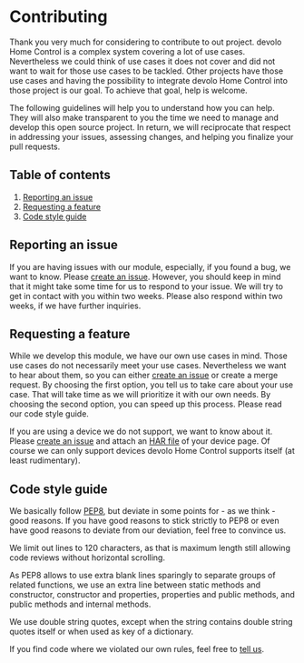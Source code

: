 # Contributing
Thank you very much for considering to contribute to out project. devolo Home Control is a complex system covering a lot of use cases. Nevertheless we could think of use cases it does not cover and did not want to wait for those use cases to be tackled. Other projects have those use cases and having the possibility to integrate devolo Home Control into those project is our goal. To achieve that goal, help is welcome.

The following guidelines will help you to understand how you can help. They will also make transparent to you the time we need to manage and develop this open source project. In return, we will reciprocate that respect in addressing your issues, assessing changes, and helping you finalize your pull requests.

## Table of contents
1. [Reporting an issue](#reporting-an-issue)
1. [Requesting a feature](#requesting-a-feature)
1. [Code style guide](#code-style-guide)

## Reporting an issue
If you are having issues with our module, especially, if you found a bug, we want to know. Please [create an issue](https://github.com/2Fake/devolo_home_control_api/issues). However, you should keep in mind that it might take some time for us to respond to your issue. We will try to get in contact with you within two weeks. Please also respond within two weeks, if we have further inquiries.

## Requesting a feature
While we develop this module, we have our own use cases in mind. Those use cases do not necessarily meet your use cases. Nevertheless we want to hear about them, so you can either [create an issue](https://github.com/2Fake/devolo_home_control_api/issues) or create a merge request. By choosing the first option, you tell us to take care about your use case. That will take time as we will prioritize it with our own needs. By choosing the second option, you can speed up this process. Please read our code style guide.

If you are using a device we do not support, we want to know about it. Please [create an issue](https://github.com/2Fake/devolo_home_control_api/issues) and attach an [HAR file](https://en.wikipedia.org/wiki/HAR_(file_format)) of your device page. Of course we can only support devices devolo Home Control supports itself (at least rudimentary).

## Code style guide
We basically follow [PEP8](https://www.python.org/dev/peps/pep-0008/), but deviate in some points for - as we think - good reasons. If you have good reasons to stick strictly to PEP8 or even have good reasons to deviate from our deviation, feel free to convince us.

We limit out lines to 120 characters, as that is maximum length still allowing code reviews without horizontal scrolling.

As PEP8 allows to use extra blank lines sparingly to separate groups of related functions, we use an extra line between static methods and constructor, constructor and properties, properties and public methods, and public methods and internal methods.

We use double string quotes, except when the string contains double string quotes itself or when used as key of a dictionary.

If you find code where we violated our own rules, feel free to [tell us](https://github.com/2Fake/devolo_home_control_api/issues).